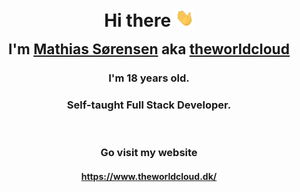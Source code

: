 <h1 align="center">
    <b>Hi there</b>
    <img src="https://raw.githubusercontent.com/ABSphreak/ABSphreak/master/gifs/Hi.gif" width="30px" />
    <br /> 
    <p style="font-size: 17pt; margin-top: 15px;">I'm <u>Mathias Sørensen</u> aka <u>theworldcloud</u></p>
</h1>

<h3 align="center">I'm 18 years old.</h3>
<h3 align="center">Self-taught Full Stack Developer.</h3>
<br />
<h3 align="center">Go visit my website</h3>
<h4 align="center"> <a href="https://www.theworldcloud.dk/"> https://www.theworldcloud.dk/ </a> </h4>
